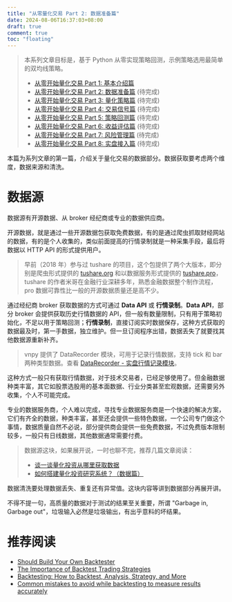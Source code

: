 ```yaml
---
title: "从零量化交易 Part 2: 数据准备篇"
date: 2024-08-06T16:37:03+08:00
draft: true
comment: true
toc: "floating"
---
```


> 本系列文章目标是，基于 Python 从零实现策略回测，示例策略选用最简单的双均线策略。
>
> - [从零开始量化交易 Part 1: 基本介绍篇](../2023-08-06-algo-trading-from-scratch-introduction)
> - [从零开始量化交易 Part 2: 数据准备篇](../2023-08-12-algo-trading-from-scratch-fetching-data) (待完成)
> - [从零开始量化交易 Part 3: 量化策略篇](../2023-08-16-algo-trading-from-scratch-strategy-rules) (待完成)
> - [从零开始量化交易 Part 4: 交易信号篇](../2023-08-06-algo-trading-from-scratch-strategy-signals) (待完成)
> - [从零开始量化交易 Part 5: 策略回测篇](../2023-08-06-algo-trading-from-scratch-backtesting-strategy) (待完成)
> - [从零开始量化交易 Part 6: 收益评估篇](../2023-08-06-algo-trading-from-scratch-evaulating-returns) (待完成)
> - [从零开始量化交易 Part 7: 风险管理篇](../2023-08-06-algo-trading-from-scratch-risk-management) (待完成)
> - [从零开始量化交易 Part 8: 实盘接入篇](../2023-08-06-algo-trading-from-scratch-live-trading) (待完成)

本篇为系列文章的第一篇，介绍关于量化交易的数据部分。数据获取要考虑两个维度，数据来源和清洗。

# 数据源

数据源有开源数据、从 broker 经纪商或专业的数据供应商。

开源数据，就是通过一些开源数据包获取免费数据，有的是通过爬虫抓取财经网站的数据，有的是个人收集的，类似前面提高的行情录制就是一种采集手段，最后将数据以 HTTP API 的形式提供用户。

> 早前（2018 年）参与过 tushare 的项目，这个包提供了两个大版本，即分别是爬虫形式提供的 [tushare.org](http://tushare.org) 和以数据服务形式提供的 [tushare.pro](https://tushare.pro)，tushare 的作者米哥在金融行业深耕多年，熟悉金融数据整个制作流程，pro 数据可靠性比一般的开源数据质量还是高不少。

通过经纪商 broker 获取数据的方式可通过 **Data API** 或 **行情录制**。**Data API**，部分 broker 会提供获取历史行情数据的 API，但一般有数量限制，只有用于策略初始化，不足以用于策略回测；**行情录制**，直接订阅实时数据保存，这种方式获取的数据最及时，第一手数据，独立维护。但一旦订阅程序出错，数据丢失了就要找其他数据源重新补齐。

> vnpy 提供了 DataRecorder 模块，可用于记录行情数据，支持 tick 和 bar 两种类型数据。查看 [DataRecorder - 实盘行情记录模块](https://www.vnpy.com/docs/cn/data_recorder.html)。

这种方式一般只有获取行情数据，对于技术交易者，已经足够使用了。但金融数据种类丰富，其它如股票选股用的基本面数据、行业分类甚至宏观数据，还需要另外收集，个人不可能完成。

专业的数据服务商，个人难以完成，寻找专业数据服务商是一个快速的解决方案，它们有齐全的数据，种类丰富，甚至还会提供一些特色数据，一个公司专门做这个事情，数据质量自然不必说，部分提供商会提供一些免费数据，不过免费版本限制较多，一般只有日线数据，其他数据通常需要付费。

> 数据源这块，如果展开说，一时也聊不完，推荐几篇文章阅读：
> 
> - [谈一谈量化投资从哪里获取数据](https://zhuanlan.zhihu.com/p/219931158)
> - [如何搭建量化投资研究系统？（数据篇）](https://bigquant.com/wiki/doc/5aac5l2v5pct5bu66yep5yyw5oqv6lwe56cu56m257o757uf77yf77yi5pww5o2u56h77yj-KMtY5btgiN)

数据清洗要处理数据丢失、重复还有异常值。这块内容等讲到数据部分再展开讲。

不得不提一句，高质量的数据对于测试的结果至关重要，所谓 "Garbage in, Garbage out"，垃圾输入必然是垃圾输出，有出乎意料的坏结果。


# 推荐阅读

- [Should Build Your Own Backtester](https://www.quantstart.com/articles/Should-You-Build-Your-Own-Backtester/)
- [The Importance of Backtest Trading Strategies](https://www.investopedia.com/articles/trading/05/030205.asp)
- [Backtesting: How to Backtest, Analysis, Strategy, and More](https://blog.quantinsti.com/backtesting/)
- [Common mistakes to avoid while backtesting to measure results accurately](https://blog.quantinsti.com/common-mistakes-backtesting/)


